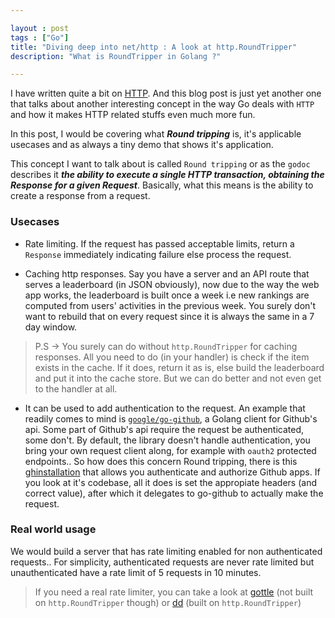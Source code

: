 ```yaml
---

layout : post
tags : ["Go"]
title: "Diving deep into net/http : A look at http.RoundTripper"
description: "What is RoundTripper in Golang ?"

---
```


I have written quite a bit on [HTTP][http_in_go]. And this blog post is just yet another one that talks about another interesting concept in the way Go deals with `HTTP` and how it makes HTTP related stuffs even much more fun.

In this post, I would be covering what ___Round tripping___ is, it's applicable usecases and as always a tiny demo that shows it's application.

This concept I want to talk about is called `Round tripping` or as the `godoc` describes it ___the ability to execute a single HTTP transaction, obtaining the Response for a given Request___. Basically, what this means is the ability to create a response from a request.


### Usecases

-  Rate limiting. If the request has passed acceptable limits, return a `Response` immediately indicating failure else process the request.

-  Caching http responses. Say you have a server and an API route that serves a leaderboard (in JSON obviously), now due to the way the web app works, the leaderboard is built once a week i.e new rankings are computed from users' activities in the previous week. You surely don't want to rebuild that on every request since it is always the same in a 7 day window.

> P.S -> You surely can do without `http.RoundTripper`  for caching responses. All you need to do (in your handler) is check if the item exists in the cache. If it does, return it as is, else build the leaderboard and put it into the cache store. But we can do better and not even get to the handler at all.

- It can be used to add authentication to the request. An example that readily comes to mind is [`google/go-github`][google_github_client], a Golang client for Github's api. Some part of Github's api require the request be authenticated, some don't. By default, the library doesn't handle authentication, you bring your own request client along, for example with `oauth2` protected endpoints.. So how does this concern Round tripping, there is this [ghinstallation][ghinstallation_lib] that allows you authenticate and authorize Github apps. If you look at it's codebase, all it does is set the appropiate headers (and correct value), after which it delegates to  go-github to actually make the request. 



### Real world usage

We would build a server that has rate limiting enabled for non authenticated requests.. For simplicity, authenticated requests are never rate limited but unauthenticated have a rate limit of 5 requests in 10 minutes.

> If you need a real rate limiter, you can take a look at [gottle][gottle] (not built on `http.RoundTripper` though) or [dd][dd] (built on `http.RoundTripper`)

[http_in_go]: /blog/2017/04/03/http-in-go/
[google_github_client]: https://github.com/google/go-github
[ghinstallation_lib]: https://github.com
[gottle]: https://github.com/adelowo/gottle
[dd]: https://github.com
